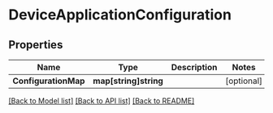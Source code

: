 # DeviceApplicationConfiguration

## Properties

Name | Type | Description | Notes
------------ | ------------- | ------------- | -------------
**ConfigurationMap** | **map[string]string** |  | [optional] 

[[Back to Model list]](../README.md#documentation-for-models) [[Back to API list]](../README.md#documentation-for-api-endpoints) [[Back to README]](../README.md)


